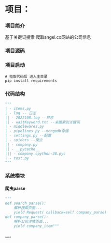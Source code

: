# 项目：

### 项目简介

基于关键词搜索 爬取angel.co网站的公司信息

### 项目源码

### 项目启动

```
# 拉取代码后 进入主目录
pip install requirements
```

### 代码结构

```python
"""
| - items.py
| - log -- 日志
|| - 2022108.log --日志
|| - waitKeyword.txt --未搜索到关键词
| - middlewares.py
| - pipelines.py --mongodb存储
| - settings.py --配置
| - spiders --爬虫
|| - company.py
|| - __pycache__
||| - company.cpython-38.pyc
| - test.py
"""
```

### 系统模块

#### 爬虫parse

```python
"""
def search_parse():
	解析搜索页面...
    yield Request( callback=self.company_parse)
def company_parse():
    解析公司详情页面...
	yield company_item"""
```

。。。



